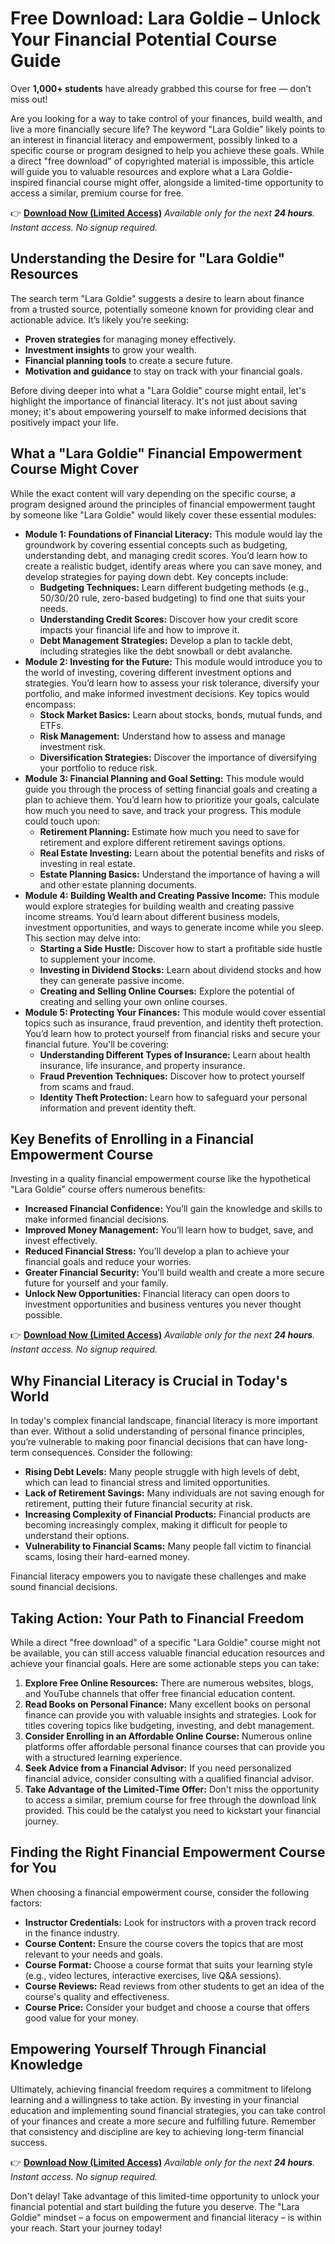 # Free Download: Lara Goldie – Unlock Your Financial Potential Course Guide

Over **1,000+ students** have already grabbed this course for free — don’t miss out!

Are you looking for a way to take control of your finances, build wealth, and live a more financially secure life? The keyword "Lara Goldie" likely points to an interest in financial literacy and empowerment, possibly linked to a specific course or program designed to help you achieve these goals. While a direct "free download" of copyrighted material is impossible, this article will guide you to valuable resources and explore what a Lara Goldie-inspired financial course might offer, alongside a limited-time opportunity to access a similar, premium course for free.

👉 **[Download Now (Limited Access)](https://udemywork.com/lara-goldie)**
_Available only for the next **24 hours**. Instant access. No signup required._

## Understanding the Desire for "Lara Goldie" Resources

The search term "Lara Goldie" suggests a desire to learn about finance from a trusted source, potentially someone known for providing clear and actionable advice. It’s likely you’re seeking:

*   **Proven strategies** for managing money effectively.
*   **Investment insights** to grow your wealth.
*   **Financial planning tools** to create a secure future.
*   **Motivation and guidance** to stay on track with your financial goals.

Before diving deeper into what a "Lara Goldie" course might entail, let's highlight the importance of financial literacy. It's not just about saving money; it's about empowering yourself to make informed decisions that positively impact your life.

## What a "Lara Goldie" Financial Empowerment Course Might Cover

While the exact content will vary depending on the specific course, a program designed around the principles of financial empowerment taught by someone like "Lara Goldie" would likely cover these essential modules:

*   **Module 1: Foundations of Financial Literacy:** This module would lay the groundwork by covering essential concepts such as budgeting, understanding debt, and managing credit scores. You’d learn how to create a realistic budget, identify areas where you can save money, and develop strategies for paying down debt. Key concepts include:
    *   **Budgeting Techniques:** Learn different budgeting methods (e.g., 50/30/20 rule, zero-based budgeting) to find one that suits your needs.
    *   **Understanding Credit Scores:** Discover how your credit score impacts your financial life and how to improve it.
    *   **Debt Management Strategies:** Develop a plan to tackle debt, including strategies like the debt snowball or debt avalanche.
*   **Module 2: Investing for the Future:** This module would introduce you to the world of investing, covering different investment options and strategies. You’d learn how to assess your risk tolerance, diversify your portfolio, and make informed investment decisions. Key topics would encompass:
    *   **Stock Market Basics:** Learn about stocks, bonds, mutual funds, and ETFs.
    *   **Risk Management:** Understand how to assess and manage investment risk.
    *   **Diversification Strategies:** Discover the importance of diversifying your portfolio to reduce risk.
*   **Module 3: Financial Planning and Goal Setting:** This module would guide you through the process of setting financial goals and creating a plan to achieve them. You’d learn how to prioritize your goals, calculate how much you need to save, and track your progress. This module could touch upon:
    *   **Retirement Planning:** Estimate how much you need to save for retirement and explore different retirement savings options.
    *   **Real Estate Investing:** Learn about the potential benefits and risks of investing in real estate.
    *   **Estate Planning Basics:** Understand the importance of having a will and other estate planning documents.
*   **Module 4: Building Wealth and Creating Passive Income:** This module would explore strategies for building wealth and creating passive income streams. You’d learn about different business models, investment opportunities, and ways to generate income while you sleep. This section may delve into:
    *   **Starting a Side Hustle:** Discover how to start a profitable side hustle to supplement your income.
    *   **Investing in Dividend Stocks:** Learn about dividend stocks and how they can generate passive income.
    *   **Creating and Selling Online Courses:** Explore the potential of creating and selling your own online courses.
*   **Module 5: Protecting Your Finances:** This module would cover essential topics such as insurance, fraud prevention, and identity theft protection. You’d learn how to protect yourself from financial risks and secure your financial future. You'll be covering:
    *   **Understanding Different Types of Insurance:** Learn about health insurance, life insurance, and property insurance.
    *   **Fraud Prevention Techniques:** Discover how to protect yourself from scams and fraud.
    *   **Identity Theft Protection:** Learn how to safeguard your personal information and prevent identity theft.

## Key Benefits of Enrolling in a Financial Empowerment Course

Investing in a quality financial empowerment course like the hypothetical "Lara Goldie" course offers numerous benefits:

*   **Increased Financial Confidence:** You’ll gain the knowledge and skills to make informed financial decisions.
*   **Improved Money Management:** You’ll learn how to budget, save, and invest effectively.
*   **Reduced Financial Stress:** You’ll develop a plan to achieve your financial goals and reduce your worries.
*   **Greater Financial Security:** You’ll build wealth and create a more secure future for yourself and your family.
*   **Unlock New Opportunities:** Financial literacy can open doors to investment opportunities and business ventures you never thought possible.

👉 **[Download Now (Limited Access)](https://udemywork.com/lara-goldie)**
_Available only for the next **24 hours**. Instant access. No signup required._

## Why Financial Literacy is Crucial in Today's World

In today's complex financial landscape, financial literacy is more important than ever. Without a solid understanding of personal finance principles, you’re vulnerable to making poor financial decisions that can have long-term consequences. Consider the following:

*   **Rising Debt Levels:** Many people struggle with high levels of debt, which can lead to financial stress and limited opportunities.
*   **Lack of Retirement Savings:** Many individuals are not saving enough for retirement, putting their future financial security at risk.
*   **Increasing Complexity of Financial Products:** Financial products are becoming increasingly complex, making it difficult for people to understand their options.
*   **Vulnerability to Financial Scams:** Many people fall victim to financial scams, losing their hard-earned money.

Financial literacy empowers you to navigate these challenges and make sound financial decisions.

## Taking Action: Your Path to Financial Freedom

While a direct "free download" of a specific "Lara Goldie" course might not be available, you can still access valuable financial education resources and achieve your financial goals. Here are some actionable steps you can take:

1.  **Explore Free Online Resources:** There are numerous websites, blogs, and YouTube channels that offer free financial education content.
2.  **Read Books on Personal Finance:** Many excellent books on personal finance can provide you with valuable insights and strategies. Look for titles covering topics like budgeting, investing, and debt management.
3.  **Consider Enrolling in an Affordable Online Course:** Numerous online platforms offer affordable personal finance courses that can provide you with a structured learning experience.
4.  **Seek Advice from a Financial Advisor:** If you need personalized financial advice, consider consulting with a qualified financial advisor.
5.  **Take Advantage of the Limited-Time Offer:** Don't miss the opportunity to access a similar, premium course for free through the download link provided. This could be the catalyst you need to kickstart your financial journey.

## Finding the Right Financial Empowerment Course for You

When choosing a financial empowerment course, consider the following factors:

*   **Instructor Credentials:** Look for instructors with a proven track record in the finance industry.
*   **Course Content:** Ensure the course covers the topics that are most relevant to your needs and goals.
*   **Course Format:** Choose a course format that suits your learning style (e.g., video lectures, interactive exercises, live Q&A sessions).
*   **Course Reviews:** Read reviews from other students to get an idea of the course's quality and effectiveness.
*   **Course Price:** Consider your budget and choose a course that offers good value for your money.

## Empowering Yourself Through Financial Knowledge

Ultimately, achieving financial freedom requires a commitment to lifelong learning and a willingness to take action. By investing in your financial education and implementing sound financial strategies, you can take control of your finances and create a more secure and fulfilling future. Remember that consistency and discipline are key to achieving long-term financial success.

👉 **[Download Now (Limited Access)](https://udemywork.com/lara-goldie)**
_Available only for the next **24 hours**. Instant access. No signup required._

Don't delay! Take advantage of this limited-time opportunity to unlock your financial potential and start building the future you deserve. The "Lara Goldie" mindset – a focus on empowerment and financial literacy – is within your reach. Start your journey today!
